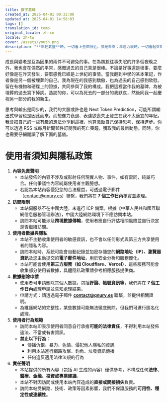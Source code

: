 ```yaml
---
title: 數字墓碑
created_at: 2025-04-01 00:32:00
updated_at: 2025-04-01 14:58:03
tags: []
translation_id: tomb
original_locale: zh-cn
locale: zh-tw
cover: /assets/youth.png
description: "**年輕氣盛**時，一切看上去都很近，那是未來；年邁力衰時，一切看起來都很遠，那是過去。"
---
```


成長與變老是互為因果的兩件不可避免的事。在為尷尬往事失眠的許多個夜晚之外，我也會在偶然的平常，感慨過去的自己真是很棒。不論是好事還是壞事，要麼好像是在昨天發生，要麼感覺已經是上世紀的事情。當我翻到中學的某本筆記，作者像是另一個被埋葬的自己。我為現在的我感到驕傲，也為過去的自己感到欣慰。留在有機物和硬碟上的證據，共同參與了我的構成。我把這裡當作我的墓碑，為被埋葬的過去寫下悼詞。造訪的你，可以為死去的一部分的我默哀，然後同我一起慶祝另一部分的我的新生。

思考與輸出是同步的，我們的大腦或許也是 Next Token Prediction，可能所謂輸出式學習也是因此而來。而想像力衰退、表達欲喪失正發生在我不太適宜的年紀。我會把自己的一些有趣的想法分享到這裡，也算激勵自己保持思考、保持進步。你可以透過 RSS 或每月新聞郵件訂閱我的死亡喪鐘，獲取我的最新動態。同時，你也需要仔細閱讀了解下面的墓儀。

# 使用者須知與隱私政策

<a id="terms"></a>

1. **內容免責聲明**
    - 本站發佈的內容不涉及或影射任何現實人物、事件，如有雷同，純屬巧合。任何爭議性內容純屬使用者主觀臆想。
    - 若認為本站內容侵犯您的合法權益，可透過電子郵件（[contact@qnury.es](mailto:contact@qnury.es)）聯繫，我們將在 **7 個工作日內**核實並處理。
2. **訪問限制**
    - 本站伺服器不在中國大陸，未進行 ICP 備案。根據《中華人民共和國互聯網信息服務管理辦法》，中國大陸網路環境下不應訪問本站。
    - 訪問本站可能涉及**跨境數據傳輸**，使用者應自行評估相關風險並自行決定是否繼續訪問。
3. **使用者數據與隱私**
    - 本站不主動收集使用者的敏感資訊，也不會以任何形式與第三方共享使用者的隱私內容。
    - 訪問本站時，系統可能會自動記錄並加密存儲您的**網路地址（IP）、瀏覽器資訊**及您主動提交的**電子郵件地址**，用於安全分析和服務優化。
    - 本站可能會使用**第三方服務（如 Cloudflare、Vercel）**，這些服務可能會收集部分使用者數據，具體隱私政策請參考相應服務提供商。
4. **數據刪除申請**
    - 使用者可申請刪除其個人數據，包括**評論、帳號資訊等**，我們將在 **7 個工作日內**處理申請並告知處理結果。
    - 申請方式：請透過電子郵件 **[contact@qnury.es](mailto:contact@qnury.es)** 聯繫，並提供相關證明。
    - 為維護網站的完整性，某些數據可能無法徹底刪除，但我們可進行匿名化處理。
5. **使用者行為規範**
    - 訪問本站即表示使用者同意自行承擔**可能的法律責任**，不得利用本站發佈違法、不當或有害資訊。
    - **禁止以下行為**：
        - 傳播仇恨、暴力、色情、侵犯他人隱私的資訊
        - 利用本站進行網路攻擊、釣魚、垃圾資訊傳播
        - 任何違反適用法律法規的行為
6. **責任聲明**
    - 本站提供的所有內容（包括 AI 生成的內容）僅供參考，不構成任何**法律、醫療、金融、投資或專業建議**。
    - 本站不對因訪問或使用本站內容造成的**直接或間接損失**負責。
    - 訪問本站受網路、技術、政策等因素影響，我們不保證服務的**可用性、穩定性或連續性**。

